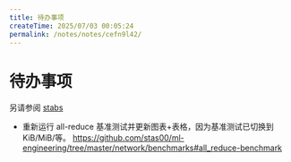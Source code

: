 ```yaml
---
title: 待办事项
createTime: 2025/07/03 00:05:24
permalink: /notes/notes/cefn9l42/
---
```

# 待办事项

另请参阅 [stabs](./stabs)

- 重新运行 all-reduce 基准测试并更新图表+表格，因为基准测试已切换到 KiB/MiB/等。
https://github.com/stas00/ml-engineering/tree/master/network/benchmarks#all_reduce-benchmark
